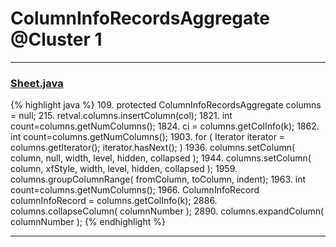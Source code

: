 # ColumnInfoRecordsAggregate @Cluster 1

***

### [Sheet.java](https://searchcode.com/codesearch/view/15642365/)
{% highlight java %}
109. protected ColumnInfoRecordsAggregate columns           =     null;
215.             retval.columns.insertColumn(col);
1821.         int count=columns.getNumColumns();
1824.             ci = columns.getColInfo(k);
1862.       int count=columns.getNumColumns();
1903.         for ( Iterator iterator = columns.getIterator(); iterator.hasNext(); )
1936.     columns.setColumn( column, null, width, level, hidden, collapsed );
1944.     columns.setColumn( column, xfStyle, width, level, hidden, collapsed );
1959.     columns.groupColumnRange( fromColumn, toColumn, indent);
1963.     int count=columns.getNumColumns();
1966.         ColumnInfoRecord columnInfoRecord = columns.getColInfo(k);
2886.         columns.collapseColumn( columnNumber );
2890.         columns.expandColumn( columnNumber );
{% endhighlight %}

***

